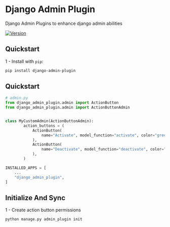 # Django Admin Plugin

Django Admin Plugins to enhance django admin abilities

<div>
  <a href="https://badge.fury.io/py/django-admin-plugin">
      <img src="https://badge.fury.io/py/django-admin-plugin.svg" alt="Version"/>
  </a>
</div>

## Quickstart

1 - Install with `pip`:

```bash
pip install django-admin-plugin
```

## Quickstart

```python
# admin.py
from django_admin_plugin.admin import ActionButton
from django_admin_plugin.admin import ActionButtonAdmin


class MyCustomAdmin(ActionButtonAdmin):
        action_buttons = (
            ActionButton(
                name="Activate", model_function="activate", color="green"
            ),
            ActionButton(
                name="Deactivate", model_function="deactivate", color="red"
            ),
        )
```

```python
INSTALLED_APPS = [
    ...
    "django_admin_plugin",
]

```



## Initialize And Sync

1 - Create action button permissions
```bash
python manage.py admin_plugin init
```

